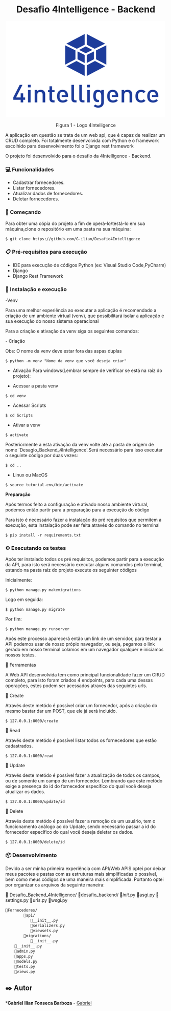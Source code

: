 <h1 align ="center">Desafio 4Intelligence - Backend</h1>

<p align="center">

<img src="https://github.com/G-ilian/Desafio4Intelligence/blob/main/4intelligence-Logo.jpg" height="300" width="500" >
</p>
<p align="center">Figura 1 - Logo 4Intelligence</p>

<p>A aplicação em questão se trata de um web api, que é capaz de realizar um CRUD completo. Foi totalmente desenvolvida com Python e o framework escolhido para desenvolvimento foi o Django rest framework</p>

<p>O projeto foi desenvolvido para o desafio da 4Intelligence - Backend. </p>

### 💻 Funcionalidades
- Cadastrar fornecedores.
- Listar fornecedores.
- Atualizar dados de fornecedores.
- Deletar fornecedores.

### 🚀 Começando
Para obter uma cópia do projeto a fim de operá-lo/testá-lo em sua máquina,clone o repositório em uma pasta na sua máquina:
```
$ git clone https://github.com/G-ilian/Desafio4Intelligence
```
### 📋 Pré-requisitos para execução
- IDE para execução de códigos Python (ex: Visual Studio Code,PyCharm)
- Django
- Django Rest Framework

### 🔧 Instalação e execução
-Venv 
<p>Para uma melhor experiência ao executar a aplicação é recomendado a criação de um ambiente virtual (venv), que possibilitará isolar a aplicação e sua execução do nosso sistema operacional</p>
<p>Para a criação e ativação da venv siga os seguintes comandos: </p>
- Criação
<p>Obs: O nome da venv deve estar fora das aspas duplas</p> 

```
$ python -m venv "Nome da venv que você deseja criar"
```

- Ativação
Para windows(Lembrar sempre de verificar se está na raiz do projeto):

- Acessar a pasta venv

```
$ cd venv
```

- Acessar Scripts

```
$ cd Scripts
```

- Ativar a venv

```
$ activate
```

<p>
Posteriormente a esta ativação da venv volte até a pasta de origem de nome 'Desagio_Backend_4Intelligence'.Será necessário para isso executar o seguinte código por duas vezes:
</p>

```
$ cd ..
```

- Linux ou MacOS
```
$ source tutorial-env/bin/activate
```
**Preparação**
<p>Após termos feito a configuração e ativado nosso ambiente virtural, podemos então partir para a preparação para a execução do código</p>
<p>Para isto é necessário fazer a instalação do pré requisitos que permitem a execução, esta instalação pode ser feita através do comando no terminal</p>

```
$ pip install -r requirements.txt
```

### ⚙️ Executando os testes

<p>Após ter instalado todos os pré requisitos, podemos partir para a execução da API, para isto será necessário executar alguns comandos pelo terminal, estando na pasta raiz do projeto execute os seguinter códigos </p>

Inicialmente: 

```
$ python manage.py makemigrations
```
Logo em seguida:

```
$ python manage.py migrate
```

Por fim: 

```
$ python manage.py runserver
```

<p>Após este processo aparecerá então um link de um servidor, para testar a API podemos usar de nosso própio navegador, ou seja, pegamos o link gerado em nosso terminal colamos em um navegador qualquer e iniciamos nossos testes.</p>

:toolbox: Ferramentas

<p>A Web API desenvolvida tem como principal funcionalidade fazer um CRUD completo, para isto foram criados 4 endpoints, para cada uma dessas operações, estes podem ser acessados através das seguintes urls.</p>

:round_pushpin: Create
<p>Através deste metódo é possível criar um fornecedor, após a criação do mesmo bastar dar um POST, que ele já será incluído.</p>

```
$ 127.0.0.1:8000/create
```

:round_pushpin: Read
<p>Através deste metódo é possível listar todos os fornecedores que estão cadastrados.</p>

```
$ 127.0.0.1:8000/read
```

:round_pushpin: Update
<p>Através deste metódo é possível fazer a atualização de todos os campos, ou de somente um campo de um fornecedor. Lembrando que este metódo exige a presença do id do fornecedor específico do qual você deseja atualizar os dados.</p>

```
$ 127.0.0.1:8000/update/id
```

:round_pushpin: Delete 
<p>Através deste metódo é possível fazer a remoção de um usuário, tem o funcionamento análogo ao do Update, sendo necessário passar a id do fornecedor específico do qual você deseja deletar os dados.
</p>

```
$ 127.0.0.1:8000/delete/id
```

### 📦 Desenvolvimento
Devido a ser minha primeira experiência com API/Web APIS optei por deixar meus pacotes e pastas com as estruturas mais simplificadas o possível, bem como meus códigos de uma maneira mais simplificada. Portanto optei por organizar os arquivos da seguinte maneira:

📂 Desafio_Backend_4Intelligence/
    📂desafio_backend/
        📄_init_.py
        📄asgi.py
        📄settings.py
        📄urls.py
        📄wsgi.py

    📂Fornecedores/
            📂api/
               📄__init__.py
               📄serializers.py
               📄viewsets.py
            📂migrations/
               📄__init__.py 
        📄__init__.py
        📄admin.py
        📄apps.py
        📄models.py
        📄tests.py
        📄views.py


## ✒️ Autor

***Gabriel Ilian Fonseca Barboza** - [Gabriel](https://github.com/G-ilian)